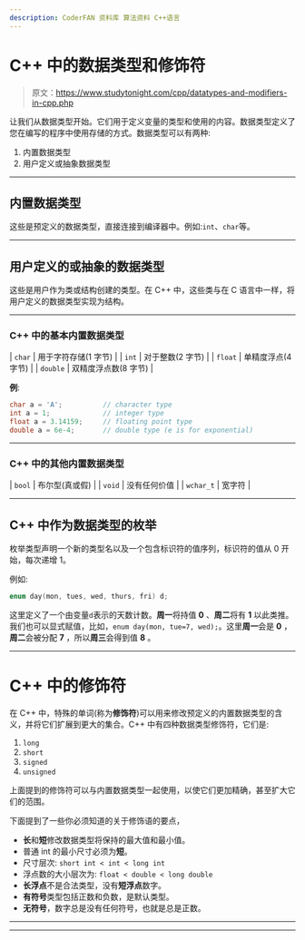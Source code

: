```yaml
---
description: CoderFAN 资料库 算法资料 C++语言
---
```


# C++ 中的数据类型和修饰符

> 原文：<https://www.studytonight.com/cpp/datatypes-and-modifiers-in-cpp.php>

让我们从数据类型开始。它们用于定义变量的类型和使用的内容。数据类型定义了您在编写的程序中使用存储的方式。数据类型可以有两种:

1.  内置数据类型
2.  用户定义或抽象数据类型

* * *

## 内置数据类型

这些是预定义的数据类型，直接连接到编译器中。例如:`int`、`char`等。

* * *

## 用户定义的或抽象的数据类型

这些是用户作为类或结构创建的类型。在 C++ 中，这些类与在 C 语言中一样，将用户定义的数据类型实现为结构。

* * *

### C++ 中的基本内置数据类型

| `char` | 用于字符存储(1 字节) |
| `int` | 对于整数(2 字节) |
| `float` | 单精度浮点(4 字节) |
| `double` | 双精度浮点数(8 字节) |

**例**:

```cpp
char a = 'A';          // character type
int a = 1;             // integer type
float a = 3.14159;     // floating point type 
double a = 6e-4;       // double type (e is for exponential) 
```

* * *

### C++ 中的其他内置数据类型

| `bool` | 布尔型(真或假) |
| `void` | 没有任何价值 |
| `wchar_t` | 宽字符 |

* * *

## C++ 中作为数据类型的枚举

枚举类型声明一个新的类型名以及一个包含标识符的值序列，标识符的值从 0 开始，每次递增 1。

例如:

```cpp
enum day(mon, tues, wed, thurs, fri) d;
```

这里定义了一个由变量`d`表示的天数计数。**周一**将持值 **0** 、**周二**将有 **1** 以此类推。我们也可以显式赋值，比如，`enum day(mon, tue=7, wed);`。这里**周一**会是 **0** ，**周二**会被分配 **7** ，所以**周三**会得到值 **8** 。

* * *

# C++ 中的修饰符

在 C++ 中，特殊的单词(称为**修饰符**)可以用来修改预定义的内置数据类型的含义，并将它们扩展到更大的集合。C++ 中有四种数据类型修饰符，它们是:

1.  `long`
2.  `short`
3.  `signed`
4.  `unsigned`

上面提到的修饰符可以与内置数据类型一起使用，以使它们更加精确，甚至扩大它们的范围。

下面提到了一些你必须知道的关于修饰语的要点，

*   **长**和**短**修改数据类型将保持的最大值和最小值。
*   普通 int 的最小尺寸必须为**短**。
*   尺寸层次: `short int < int < long int`
*   浮点数的大小层次为: `float < double < long double`
*   **长浮点**不是合法类型，没有**短浮点**数字。
*   **有符号**类型包括正数和负数，是默认类型。
*   **无符号**，数字总是没有任何符号，也就是总是正数。

* * *

* * *